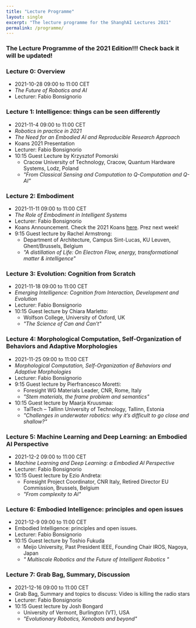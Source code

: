 ```yaml
---
title: "Lecture Programme"
layout: single
excerpt: "The lecture programme for the ShanghAI Lectures 2021"
permalink: /programme/
---
```


### The Lecture Programme of the 2021 Edition!!!  Check back it will be updated!

### Lecture 0: Overview
* 2021-10-28  09:00 to 11:00 CET 
* *The Future of Robotics and AI* 
* Lecturer: Fabio Bonsignorio


### Lecture 1: Intelligence: things can be seen differently
* 2021-11-4  09:00 to 11:00 CET 
* *Robotics in practice in 2021*
* *The Need for an Embodied AI and Reproducible Research Approach*
* Koans 2021 Presentation 
* Lecturer: Fabio Bonsignorio
* 10:15 Guest Lecture by Krzysztof Pomorski 
  * Cracow University of Technology, Cracow, Quantum Hardware Systems, Lodz, Poland 
  * *"From Classical Sensing and Computation to Q-Computation and Q-AI"*


### Lecture 2: Embodiment
* 2021-11-11 09:00 to 11:00 CET 
* *The Role of Embodiment in Intelligent Systems* 
* Lecturer: Fabio Bonsignorio
* Koans Announcement. Check the 2021 Koans [here](https://shanghai-lectures.github.io/slides/SHAIL2021_KoansPDF.pdf). Prez next week!
* 9:15 Guest lecture by Rachel Armstrong: 
  * Department of Architecture, Campus Sint-Lucas, KU Leuven, Ghent/Brussels, Belgium
  * *"A distillation of Life: On Electron Flow, energy, transformational matter & intelligence"*
  
### Lecture 3: Evolution: Cognition from Scratch
* 2021-11-18 09:00 to 11:00 CET 
* *Emerging Intelligence: Cognition from Interaction, Development and Evolution* 
* Lecturer: Fabio Bonsignorio
* 10:15 Guest lecture by Chiara Marletto: 
  * Wolfson College, University of Oxford, UK
  * *"The Science of Can and Can’t"* 
  

### Lecture 4: Morphological Computation, Self-Organization of Behaviors and Adaptive Morphologies
* 2021-11-25 09:00 to 11:00 CET
* *Morphological Computation, Self-Organization of Behaviors and Adaptive Morphologies* 
* Lecturer: Fabio Bonsignorio
* 9:15 Guest lecture by Pierfrancesco Moretti: 
  *  Foresight WG Materials Leader, CNR, Rome, Italy
  * *"Stem materials, the frame problem and semantics"* 
* 10:15 Guest lecture by Maarja Kruusmaa: 
   * TalTech – Tallinn University of Technology, Tallinn, Estonia
   * *"Challenges in underwater robotics: why it’s difficult to go close and shallow?"* 

### Lecture 5: Machine Learning and Deep Learning: an Embodied AI Perspective
* 2021-12-2  09:00 to 11:00 CET
* *Machine Learning and Deep Learning: a Embodied AI Perspective*  
* Lecturer: Fabio Bonsignorio 
* 10:15 Guest lecture by Ezio Andreta: 
  * Foresight Project Coordinator, CNR Italy, Retired Director EU Commission, Brussels, Belgium
  * *"From complexity to AI"*


### Lecture  6: Embodied Intelligence: principles and open issues
* 2021-12-9 09:00 to 11:00 CET
* Embodied Intelligence: principles and open issues. 
* Lecturer: Fabio Bonsignorio
* 10:15 Guest lecture by Toshio Fukuda
   *  Meijo University, Past President IEEE, Founding Chair IROS, Nagoya, Japan 
   * *" Multiscale Robotics  and the Future of Intelligent Robotics "*
  

### Lecture  7: Grab Bag, Summary, Discussion
* 2021-12-16 09:00 to 11:00 CET
* Grab Bag, Summary and topics to discuss: Video is killing the radio stars 
* Lecturer: Fabio Bonsignorio
* 10:15 Guest lecture by Josh Bongard
   * University of Vermont, Burlington (VT), USA
   * *"Evolutionary Robotics, Xenobots and beyond"*







  


